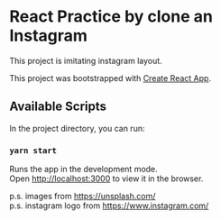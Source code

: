 # React Practice by clone an Instagram

This project is imitating instagram layout.

This project was bootstrapped with [Create React App](https://github.com/facebook/create-react-app).

## Available Scripts

In the project directory, you can run:

### `yarn start`

Runs the app in the development mode.<br />
Open [http://localhost:3000](http://localhost:3000) to view it in the browser.

p.s. images from https://unsplash.com/ <br/>
p.s. instagram logo from https://www.instagram.com/
